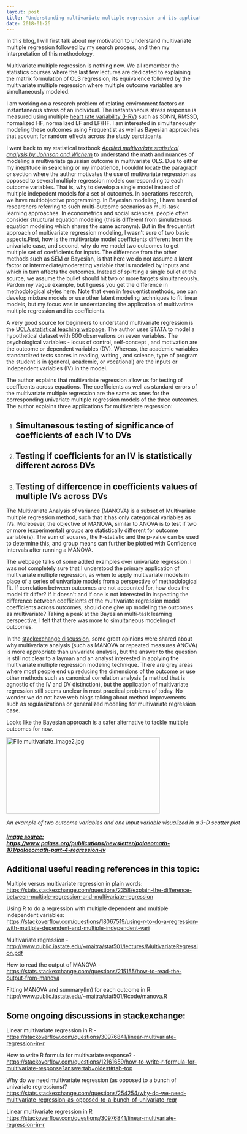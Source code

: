 ```yaml
---
layout: post
title: "Understanding multivariate multiple regression and its application"
date: 2018-01-26
---
```


In this blog, I will first talk about my motivation to understand multivariate multiple regression followed by my search process, and then my interpretation of this methodology.

Multivariate multiple regression is nothing new. We all remember the statistics courses where the last few lectures are dedicated to explaining the matrix formulation of OLS regression, its equivalence followed by the multivariate multiple regression where multiple outcome variables are simultaneously modeled.

I am working on a research problem of relating environment factors on instantaneous stress of an individual. The instantaneous stress response is measured using multiple [heart rate variability (HRV)](https://en.wikipedia.org/wiki/Heart_rate_variability) such as SDNN, RMSSD, normalized HF, normalized LF and LF/HF. I am interested in simultaneously modeling these outcomes using Frequentist as well as Bayesian approaches that account for random effects across the study parcitipants. 

I went back to my statistical textbook [_Applied multivariate statistical analysis by Johnson and Wichern_](https://www.pearson.com/us/higher-education/program/Johnson-Applied-Multivariate-Statistical-Analysis-6th-Edition/PGM274834.html) to understand the math and nuances of modeling a multivariate gaussian outcome in multivariate OLS. Due to either my ineptitude in searching or my impatience, I couldnt locate the paragraph or section where the author motivates the use of multivariate regression as opposed to several multiple regression models corresponding to each outcome variables. That is, why to develop a single model instead of multiple indepedent models for a set of outcomes. In operations research, we have multiobjective programming. In Bayesian modeling, I have heard of researchers referring to such multi-outcome scenarios as multi-task learning approaches. In econometrics and social sciences, people often consider structural equation modeling (this is different from simulatenous equation modeling which shares the same acronym). But in the frequentist approach of multivariate regression modeling, I wasn't sure of two basic aspects.First, how is the multivariate model coefficients different from the univariate case, and second, why do we model two outcomes to get multiple set of coefficients for inputs. The difference from the other methods such as SEM or Bayesian, is that here we do not assume a latent factor or intermediate/moderating variable that is modeled by inputs and which in turn affects the outcomes. Instead of splitting a single bullet at the source, we assume the bullet should hit two or more targets simultaneously. Pardon my vague example, but I guess you get the difference in methodological styles here. Note that even in frequentist methods, one can develop mixture models or use other latent modeling techniques to fit linear models, but my focus was in understanding the application of multivariate multiple regression and its coefficients.

A very good source for beginners to understand multivariate regression is the [UCLA statistical teaching webpage](https://stats.idre.ucla.edu/stata/dae/multivariate-regression-analysis/). The author uses STATA to model a hypothetical dataset with 600 observations on seven variables. The psychological variables - locus of control, self-concept , and motivation are the outcome or dependent variables (DV). Whereas, the academic variables standardized tests scores in reading, writing , and science, type of program the student is in (general, academic, or vocational) are the inputs or independent variables (IV) in the model.

The author explains that multivariate regression allow us for testing of coefficents across equations. The coefficients as  well as standard errors of the multivariate multiple regression are the same as ones for the corresponding univariate multiple regression models of the three outcomes. The author explains three applications for multivariate regression:

1.  ## Simultanesous testing of significance of coefficients of each IV to DVs
2.  ## Testing if coefficients for an IV is statistically different across DVs
3.  ## Testing of differcence in coefficients values of multiple IVs across DVs

The Multivariate Analysis of variance (MANOVA) is a subset of Multivariate multiple regression method, such that it has only categorical variables as IVs. Moreoever, the objective of MANOVA, similar to ANOVA is to test if two or more (experimental) groups are statistically different for outcome variable(s). The sum of squares, the F-statistic and the p-value can be used to determine this, and group means can further be plotted with Confidence intervals after running a MANOVA.

The webpage talks of some added examples over univariate regression. I was not completely sure that I understood the primary application of multivariate multiple regression, as when to apply multivariate models in place of a series of univariate models from a perspective of methodological fit. If correlation between outcomes are not accounted for, how does the model fit differ? If it doesn't and if one is not interested in inspecting the difference between coefficients of the multivariate regression model coefficients across outcomes, should one give up modeling the outcomes as multivariate? Taking a peak at the Bayesian multi-task learning perspective, I felt that there was more to simultaneous modeling of outcomes. 

In the [stackexchange discussion](https://stats.stackexchange.com/questions/254254/why-do-we-need-multivariate-regression-as-opposed-to-a-bunch-of-univariate-regr), some great opinions were shared about why multivariate analysis (such as MANOVA or repeated measures ANOVA) is more appropriate than univariate analysis, but the answer to the question is still not clear to a layman and an analyst interested in applying the multivariate multiple regression modeling technique. There are grey areas where most people end up reducing the dimensions of the outcome or use other methods such as canonical correlation analysis (a method that is agnostic of the IV and DV distinction), but the application of multivariate regression still seems unclear in most practical problems of today. No wonder we do not have web blogs talking about method improvements such as regularizations or generalized modeling for multivariate regression case. 

Looks like the Bayesian approach is a safer alternative to tackle multiple outcomes for now. 

<div class="wp-caption aligncenter" style="width: 750px; border: 0;">
  <p>
    <img class="aligncenter" src="https://kartucson.github.io/images/multivariate_image2.jpg" alt="File:multivariate_image2.jpg" style="width:400px;height:200px;">
  </p>
  <p class="wp-caption-text">
    <em> An example of two outcome variables and one input variable visualized in a 3-D scatter plot </em>
  </p>
</div>

##### [Image source: https://www.palass.org/publications/newsletter/palaeomath-101/palaeomath-part-4-regression-iv ](https://www.palass.org/publications/newsletter/palaeomath-101/palaeomath-part-4-regression-iv) 

## Additional useful reading references in this topic:

Multiple versus multivariate regression in plain words: https://stats.stackexchange.com/questions/2358/explain-the-difference-between-multiple-regression-and-multivariate-regression

Using R to do a regression with multiple dependent and multiple independent variables:
https://stackoverflow.com/questions/18067519/using-r-to-do-a-regression-with-multiple-dependent-and-multiple-independent-vari

Multivariate regression - http://www.public.iastate.edu/~maitra/stat501/lectures/MultivariateRegression.pdf

How to read the output of MANOVA - https://stats.stackexchange.com/questions/215155/how-to-read-the-output-from-manova

Fitting MANOVA and summary(lm) for each outcome in R: http://www.public.iastate.edu/~maitra/stat501/Rcode/manova.R

## Some ongoing discussions in stackexchange: 

Linear multivariate regression in R - https://stackoverflow.com/questions/30976841/linear-multivariate-regression-in-r 

How to write R formula for multivariate response? -        https://stackoverflow.com/questions/12161659/how-to-write-r-formula-for-multivariate-response?answertab=oldest#tab-top

Why do we need multivariate regression (as opposed to a bunch of univariate regressions)?
https://stats.stackexchange.com/questions/254254/why-do-we-need-multivariate-regression-as-opposed-to-a-bunch-of-univariate-regr

Linear multivariate regression in R
https://stackoverflow.com/questions/30976841/linear-multivariate-regression-in-r
       


